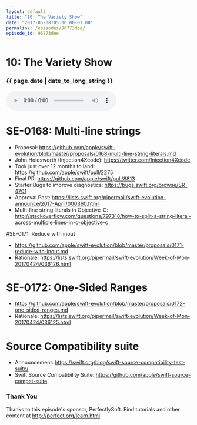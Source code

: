 ```yaml
---
layout: default
title: "10: The Variety Show"
date: "2017-05-08T05:00:00-07:00"
permalink: /episodes/96773dee/
episode_id: 96773dee
---
```


# 10: The Variety Show

### {{ page.date | date_to_long_string }}

<audio controls><source src="/audio/96773dee.mp3" type="audio/mpeg"></audio>
<br/>
# SE-0168: Multi-line strings

* Proposal: https://github.com/apple/swift-evolution/blob/master/proposals/0168-multi-line-string-literals.md
* John Holdsworth (Injection4Xcode): https://twitter.com/Injection4Xcode
* Took just over 12 months to land: https://github.com/apple/swift/pull/2275
* Final PR: https://github.com/apple/swift/pull/8813
* Starter Bugs to improve diagnostics: https://bugs.swift.org/browse/SR-4701
* Approval Post: https://lists.swift.org/pipermail/swift-evolution-announce/2017-April/000360.html
* Multi-line string literals in Objective-C: http://stackoverflow.com/questions/797318/how-to-split-a-string-literal-across-multiple-lines-in-c-objective-c

#SE-0171: Reduce with inout

* https://github.com/apple/swift-evolution/blob/master/proposals/0171-reduce-with-inout.md
* Rationale: https://lists.swift.org/pipermail/swift-evolution/Week-of-Mon-20170424/036126.html

# SE-0172: One-Sided Ranges

* https://github.com/apple/swift-evolution/blob/master/proposals/0172-one-sided-ranges.md
* Rationale: https://lists.swift.org/pipermail/swift-evolution/Week-of-Mon-20170424/036125.html

# Source Compatibility suite

* Announcement: https://swift.org/blog/swift-source-compatibility-test-suite/
* Swift Source Compatibility Suite: https://github.com/apple/swift-source-compat-suite

### Thank You 

Thanks to this episode's sponsor, PerfectlySoft. Find tutorials and other content at http://perfect.org/learn.html
